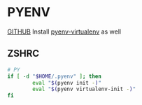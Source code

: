 # PYENV
[GITHUB](https://github.com/pyenv/pyenv)
Install [pyenv-virtualenv](https://github.com/pyenv/pyenv-virtualenv) as well

## ZSHRC
```bash
# PY
if [ -d "$HOME/.pyenv" ]; then
        eval "$(pyenv init -)"
        eval "$(pyenv virtualenv-init -)"
fi
```
